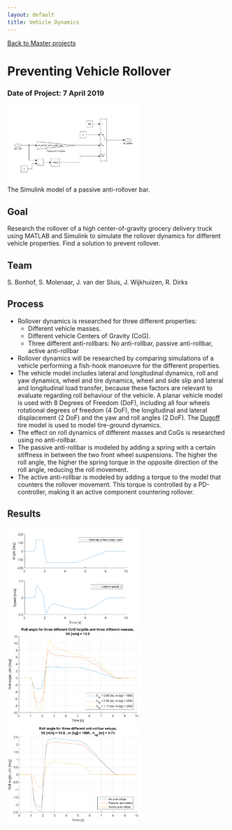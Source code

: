 ```yaml
---
layout: default
title: Vehicle Dynamics
---
```


[Back to Master projects](./master.md)
# Preventing Vehicle Rollover
### Date of Project: 7 April 2019
<img src="/assets/img/Anti_rollbar_simulink.PNG" alt="vehdyn" width="300"/>\
The Simulink model of a passive anti-rollover bar.

## Goal
Research the rollover of a high center-of-gravity grocery delivery truck using MATLAB and Simulink to simulate the rollover dynamics for different vehicle properties. Find a solution to prevent rollover.

## Team
S. Bonhof, S. Molenaar, J. van der Sluis, J. Wijkhuizen, R. Dirks

## Process
* Rollover dynamics is researched for three different properties:
  - Different vehicle masses.
  - Different vehicle Centers of Gravity (CoG).
  - Three different anti-rollbars: No anti-rollbar, passive anti-rollbar, active anti-rollbar
* Rollover dynamics will be researched by comparing simulations of a vehicle performing a fish-hook manoeuvre for the different properties.
* The vehicle model includes lateral and longitudinal dynamics, roll and yaw dynamics, wheel and tire dynamics, wheel and side slip and lateral and longitudinal load transfer, because these factors are relevant to evaluate regarding roll behaviour of the vehicle. A planar vehicle model is used with 8 Degrees of Freedom (DoF), including all four wheels rotational degrees of freedom (4 DoF), the longitudinal and lateral displacement (2 DoF) and the yaw and roll angles (2 DoF). The [Dugoff](https://www.jstor.org/stable/44644491) tire model is used to model tire-ground dynamics.
* The effect on roll dynamics of different masses and CoGs is researched using no anti-rollbar. 
* The passive anti-rollbar is modeled by adding a spring with a certain stiffness in between the two front wheel suspensions. The higher the roll angle, the higher the spring torque in the opposite direction of the roll angle, reducing the roll movement.
* The active anti-rollbar is modeled by adding a torque to the model that counters the rollover movement. This torque is controlled by a PD-controller, making it an active component countering rollover.

## Results
<img src="/assets/img/swa_LateralSpeed.png" alt="res_fishhook" width="300"/>

<img src="/assets/img/Remaining_Roll_CoG_and_Masses.png" alt="res_mass_cog" width="300"/>

<img src="/assets/img/Roll_vs_time_antirollbars.png" alt="res_anti" width="300"/>
